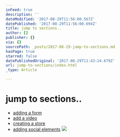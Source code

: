 ```yaml
---
inFeed: true
description: ''
dateModified: '2017-08-29T11:56:00.567Z'
datePublished: '2017-08-29T11:56:00.694Z'
title: jump to sections..
author: []
publisher: {}
via: {}
sourcePath: _posts/2017-08-29-jump-to-sections.md
hasPage: true
starred: false
datePublishedOriginal: '2017-08-29T11:43:24.679Z'
url: jump-to-sections/index.html
_type: Article

---
```

# jump to sections..

* [adding a form][0]
* [add a video][1]
* [creating a store][2]
* [adding social elements][3]
![](https://the-grid-user-content.s3-us-west-2.amazonaws.com/1ff70c34-7e24-4e6f-864f-a067f0ed6d40.jpg)

[0]: http://forms.abc-xyz.us/
[1]: http://video.abc-xyz.us/
[2]: http://store.abc-xyz.us/
[3]: http://social.abc-xyz.us/